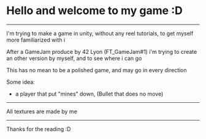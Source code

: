 ﻿ Hello and welcome to my game :D
===
---

I'm trying to make a game in unity, without any reel tutorials, to get myself more familiarized with i

After a GameJam produce by 42 Lyon (FT_GameJam#1) i'm trying to create an other version by myself, and to see where i can go

This has no mean to be a polished game, and may go in every direction

Some idea:
 - a player that put "mines" down, (Bullet that does no move)

---

All textures are made by me

---

Thanks for the reading :D